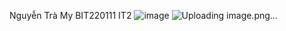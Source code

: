 Nguyễn Trà My
BIT220111
IT2
![image](https://github.com/user-attachments/assets/6b99e175-f676-44a3-aa01-e70560076c11)
![Uploading image.png…]()

